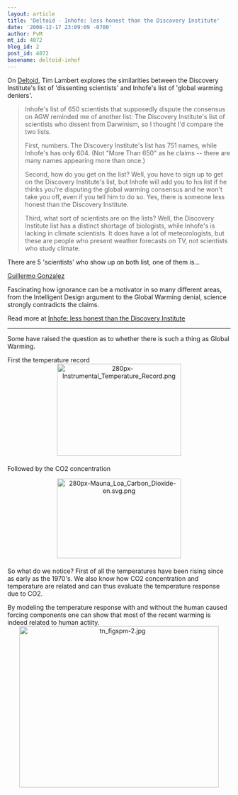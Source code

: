 ```yaml
---
layout: article
title: 'Deltoid - Inhofe: less honest than the Discovery Institute'
date: '2008-12-17 23:09:09 -0700'
author: PvM
mt_id: 4072
blog_id: 2
post_id: 4072
basename: deltoid-inhof
---
```

On [Deltoid](http://scienceblogs.com/deltoid/2008/12/inhofe_less_honest_than_the_di.php), Tim Lambert explores the similarities between the Discovery Institute's list of 'dissenting scientists' and Inhofe's list of 'global warming deniers'.

> Inhofe's list of 650 scientists that supposedly dispute the consensus on AGW reminded me of another list: The Discovery Institute's list of scientists who dissent from Darwinism, so I thought I'd compare the two lists.
> 
> First, numbers. The Discovery Institute's list has 751 names, while Inhofe's has only 604. (Not "More Than 650" as he claims -- there are many names appearing more than once.)
> 
> Second, how do you get on the list? Well, you have to sign up to get on the Discovery Institute's list, but Inhofe will add you to his list if he thinks you're disputing the global warming consensus and he won't take you off, even if you tell him to do so. Yes, there is someone less honest than the Discovery Institute.
> 
> Third, what sort of scientists are on the lists? Well, the Discovery Institute list has a distinct shortage of biologists, while Inhofe's is lacking in climate scientists. It does have a lot of meteorologists, but these are people who present weather forecasts on TV, not scientists who study climate.

There are 5 'scientists' who show up on both list, one of them is...

[Guillermo Gonzalez](http://en.wikipedia.org/wiki/Guillermo_Gonzalez_(astronomer))

Fascinating how ignorance can be a motivator in so many different areas, from the Intelligent Design argument to the Global Warming denial, science strongly contradicts the claims. 

Read more at [Inhofe: less honest than the Discovery Institute](http://scienceblogs.com/deltoid/2008/12/inhofe_less_honest_than_the_di.php)


*********

Some have raised the question as to whether there is such a thing as Global Warming.

First the temperature record
<img src="{{ site.baseurl }}/uploads/2008/280px-Instrumental_Temperature_Record.png" alt="280px-Instrumental_Temperature_Record.png" width="280" height="208" style="text-align: center; display: block; margin: 0 auto 20px;" class="mt-image-center" />

Followed  by the CO2 concentration

<img src="{{ site.baseurl }}/uploads/2008/280px-Mauna_Loa_Carbon_Dioxide-en.svg.png" alt="280px-Mauna_Loa_Carbon_Dioxide-en.svg.png" width="280" height="180" style="text-align: center; display: block; margin: 0 auto 20px;" class="mt-image-center" />

So what do we notice? First of all the temperatures have been rising since as early as the 1970's. We also know how CO2 concentration and temperature are related and can thus evaluate the temperature response due to CO2.

By modeling the temperature response with and without the human caused forcing components one can show that most of the recent warming is indeed related to human actiity.
<img src="{{ site.baseurl }}/uploads/2008/tn_figspm-2.jpg" alt="tn_figspm-2.jpg" width="450" height="364" style="text-align: center; display: block; margin: 0 auto 20px;" class="mt-image-center" />
